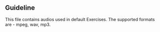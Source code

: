 ## Guideline
This file contains audios used in default Exercises. The supported formats are - mpeg, wav, mp3.